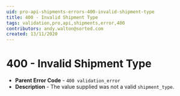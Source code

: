 ```yaml
---
uid: pro-api-shipments-errors-400-invalid-shipment-type
title: 400 - Invalid Shipment Type
tags: validation,pro,api,shipments,error,400
contributors: andy.walton@sorted.com
created: 13/11/2020
---
```

# 400 - Invalid Shipment Type

* **Parent Error Code** - `400 validation_error`
* **Description** - The value supplied was not a valid `shipment_type`.